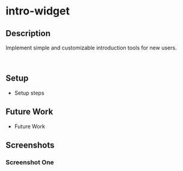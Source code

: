 # intro-widget

## Description
Implement simple and customizable introduction tools for new users.

<br>

## Setup

- Setup steps
  
## Future Work
- Future Work

## Screenshots
### Screenshot One
